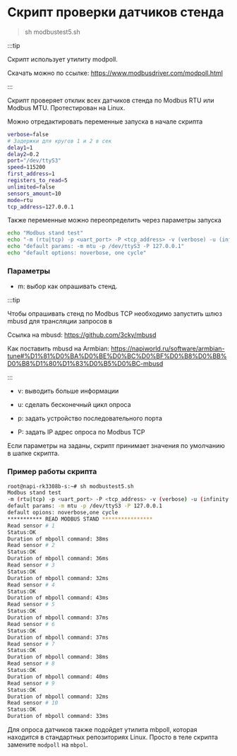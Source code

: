 # Скрипт проверки датчиков стенда

>sh modbustest5.sh

:::tip

Скрипт использует утилиту modpoll.

Скачать можно по ссылке: https://www.modbusdriver.com/modpoll.html

:::

Скрипт проверяет отклик всех датчиков стенда по Modbus RTU или Modbus MTU. Протестирован на Linux. 

Можно отредактировать переменные запуска в начале скрипта

```bash
verbose=false
# Задержки для кругов 1 и 2 в сек
delay1=1
delay2=0.2
port="/dev/ttyS3"
speed=115200
first_address=1
registers_to_read=5
unlimited=false
sensors_amount=10
mode=rtu
tcp_address=127.0.0.1
```

Также переменные можно переопределить через параметры запуска

```bash
echo "Modbus stand test"
echo "-m (rtu|tcp) -p <uart_port> -P <tcp_address> -v (verbose) -u (infinity circle)"
echo "default params: -m mtu -p /dev/ttyS3 -P 127.0.0.1"
echo "default options: noverbose, one cycle"
```

### Параметры

- m: выбор как опрашивать стенд. 

:::tip   

Чтобы опрашивать стенд по Modbus TCP необходимо запустить шлюз mbusd для трансляции запросов в 

Ссылка на mbusd: https://github.com/3cky/mbusd

Как поставить mbusd на Armbian: https://napiworld.ru/software/armbian-tune#%D1%81%D0%BA%D0%BE%D0%BC%D0%BF%D0%B8%D0%BB%D0%B8%D1%80%D1%83%D0%B5%D0%BC-mbusd

:::

- v: выводить больше информации

- u: сделать бесконечный цикл опроса

- p: задать устройство последовательного порта

- P: задать IP адрес опроса по Modbus TCP


Если параметры на заданы, скрипт принимает значения по умолчанию в шапке скрипта.

### Пример работы скрипта

```bash
root@napi-rk3308b-s:~# sh modbustest5.sh 
Modbus stand test
-m (rtu|tcp) -p <uart_port> -P <tcp_address> -v (verbose) -u (infinity circle)
default params: -m mtu -p /dev/ttyS3 -P 127.0.0.1
default opions: noverbose,one cycle
*********** READ MODBUS STAND ****************
Read sensor # 1
Status:OK
Duration of mbpoll command: 38ms
Read sensor # 2
Status:OK
Duration of mbpoll command: 36ms
Read sensor # 3
Status:OK
Duration of mbpoll command: 32ms
Read sensor # 4
Status:OK
Duration of mbpoll command: 43ms
Read sensor # 5
Status:OK
Duration of mbpoll command: 37ms
Read sensor # 6
Status:OK
Duration of mbpoll command: 37ms
Read sensor # 7
Status:OK
Duration of mbpoll command: 38ms
Read sensor # 8
Status:OK
Duration of mbpoll command: 40ms
Read sensor # 9
Status:OK
Duration of mbpoll command: 32ms
Read sensor # 10
Status:OK
Duration of mbpoll command: 33ms
```
Для опроса датчиков также подойдет утилита mbpoll, которая находится в стандартных репозиториях Linux. Просто в теле скрипта замените `modpoll` на `mbpol`.
